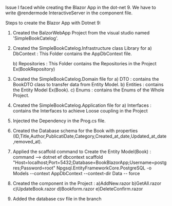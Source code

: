 Issue I faced while creating the Blazor App in the dot-net 9.
We have to write @rendermode InteractiveServer in the component file.

Steps to create the Blazor App with Dotnet 9:
1) Created the BalzorWebApp Project from the visual studio named 'SimpleBookCatelog'.
2) Created the SimpleBookCatelog.Infrastructure class Library for
     a) DbContext : This Folder contains the AppDbContext file.

     b) Repositories : This Folder contains the Repositories in the Project Ex(BookRepository)

3) Created the SimpleBookCatelog.Domain file for
      a) DTO :  contains the BookDTO class to transfer data from Entity Model.
      b) Entities :  contains the Entity Model Ex(Book).
      c) Enums :  contains the Enums of the Whole Project.

4) Created the SimpleBookCatelog.Application file for
    a) Interfaces : contains the Interfaces to achieve Loose coupling in the Project

5) Injected the Dependency in the Prog.cs file.

6) Created the Database schema for the Book with properties (ID,Title,Author,PublicatiDate,Category,Created_at_date,Updated_at_date,removed_at).
7) Applied the scaffold command to Create the Entity Model(Book) :
      command --> dotnet ef dbcontext scaffold "Host=localhost;Port=5432;Database=BookBlazorApp;Username=postgres;Password=root" Npgsql.EntityFrameworkCore.PostgreSQL -o Models --context AppDbContext --context-dir Data --                                  force

8) Created the component in the Project :
       a)AddNew.razor b)GetAll.razor c)UpdateBook.razor d)Bookform.razor e)DeleteConfirm.razor
        
9) Added the database csv file in the branch

